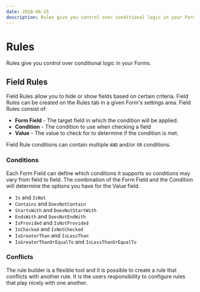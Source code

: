 ```yaml
---
date: 2018-06-25
description: Rules give you control over conditional logic in your Forms.
---
```


# Rules

Rules give you control over conditional logic in your Forms.

## Field Rules

Field Rules allow you to hide or show fields based on certain criteria. Field Rules can be created on the Rules tab in a given Form's settings area. Field Rules consist of:

- **Form Field** - The target field in which the condition will be applied.
- **Condition** - The condition to use when checking a field 
- **Value** -  The value to check for to determine if the condition is met.

Field Rule conditions can contain multiple `AND` and/or `OR` conditions.

### Conditions

Each Form Field can define which conditions it supports so conditions may vary from field to field. The combination of the Form Field and the Condition will determine the options you have for the Value field. 

- `Is` and `IsNot`
- `Contains` and `DoesNotContain`
- `StartsWith` and `DoesNotStartWith`
- `EndsWith` and `DoesNotEndWith`
- `IsProvided` and `IsNotProvided`
- `IsChecked` and `IsNotChecked`
- `IsGreaterThan` and `IsLessThan`
- `IsGreaterThanOrEqualTo` and `IsLessThanOrEqualTo`

### Conflicts

The rule builder is a flexible tool and it is possible to create a rule that conflicts with another rule. It is the users responsibility to configure rules that play nicely with one another.




